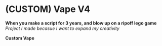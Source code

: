 # (CUSTOM) Vape V4
**When you make a script for 3 years, and blow up on a ripoff lego game**
_Project I made becasue I want to expand my creativity_

**Custom Vape**
